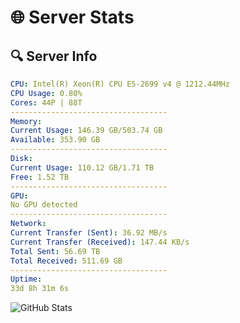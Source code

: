 # 🌐 Server Stats
## 🔍 Server Info
```yaml
CPU: Intel(R) Xeon(R) CPU E5-2699 v4 @ 1212.44MHz
CPU Usage: 0.80%
Cores: 44P | 88T
-----------------------------------
Memory:
Current Usage: 146.39 GB/503.74 GB
Available: 353.90 GB
-----------------------------------
Disk:
Current Usage: 110.12 GB/1.71 TB
Free: 1.52 TB
-----------------------------------
GPU:
No GPU detected
-----------------------------------
Network:
Current Transfer (Sent): 36.92 MB/s
Current Transfer (Received): 147.44 KB/s
Total Sent: 56.69 TB
Total Received: 511.69 GB
-----------------------------------
Uptime:
33d 8h 31m 6s
```
![GitHub Stats](https://img.shields.io/badge/Updated-2025-04-10_05:53:55-blue)